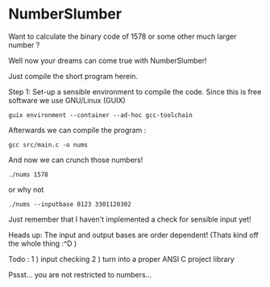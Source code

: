 # NumberSlumber
Want to calculate the binary code of 1578 or some other much larger number ?

Well now your dreams can come true with NumberSlumber!

Just compile the short program herein.

Step 1: Set-up a sensible environment to compile the code.
Since this is free software we use GNU/Linux (GUIX)
```
guix environment --container --ad-hoc gcc-toolchain
```
Afterwards we can compile the program :
```
gcc src/main.c -o nums
```
And now we can crunch those numbers!

```
./nums 1578
```
or why not
```
./nums --inputbase 0123 3301120302
```
Just remember that I haven't implemented a check for sensible input yet!

Heads up: The input and output bases are order dependent! (Thats kind off the whole thing :^D )

Todo :
	1 ) input checking
        2 ) turn into a proper ANSI C project library

Pssst... you are not restricted to numbers...
